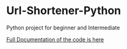 # Url-Shortener-Python
Python project for beginner and Intermediate

[Full Documentation of the code is here](https://ninza7.medium.com/shorten-your-url-using-python-and-bitly-9767f70ed97e)
